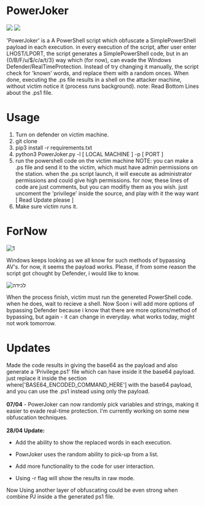 # PowerJoker
<img src="https://img.shields.io/maintenance/yes/2023"> <img src="https://img.shields.io/badge/Developed%20on-kali%20linux-blueviolet">

'PowerJoker' is a A PowerShell script which obfuscate a SimplePowerShell payload in each execution.
in every execution of the script, after user enter LHOST/LPORT, the script generates a SimplePowerShell code, but in an {0/B/F/u/$/c/a/t/3} way which (for now), can evade the Windows Defender/RealTimeProtection. Instead of try changing it manually, the script check for 'known' words, and replace them with a random onces. When done, executing the .ps file results in a shell on the attacker machine, without victim notice it (process runs background). note: Read Bottom Lines about the .ps1 file.

# Usage
1. Turn on defender on victim machine.
2. git clone
3. pip3 install -r requirements.txt 
4. python3 PowerJoker.py -l [ LOCAL MACHINE ] -p [ PORT ]
5. run the powershell code on the victim machine
NOTE: you can make a .ps file and send it to the victim, which must have admin permissions on the station. when the .ps script launch, it will execute as administrator permissions and could give high permissions. for now, these lines of code are just comments, but you can modifiy them as you wish. just uncoment the 'privilege' inside the source, and play with it the way want [ Read Update please ]
6. Make sure victim runs it.

# ForNow

![1](https://user-images.githubusercontent.com/90532971/207036661-561f7146-46f7-4e55-bd2f-33e2b39a30ed.png)

Windows keeps looking as we all know for such methods of bypassing AV's. for now, it seems the payload works. Please, if from some reason the script got chought by Defender, i would like to know.


![‏‏לכידה](https://user-images.githubusercontent.com/90532971/225855059-d39cf97f-0836-426c-9f29-c9efc12f3c2e.PNG)

When the process finish, victim must run the genereted PowerShell code. when he does, wait to recieve a shell. Now Soon i will add more options of bypassing Defender because i know that there are more options/method of bypassing, but again - it can change in everyday. what works today, might not work tomorrow.

# Updates
Made the code results in giving the base64 as the payload and also generate a 'Privilege.ps1' file which can have inside it the base64 payload. just replace it inside the section where['BASE64_ENCODED_COMMAND_HERE'] with the base64 payload, and you can use the .ps1 instead using only the payload.<br><br>
<b>07/04</b> - PowerJoker can now randomly pick variables and strings, making it easier to evade real-time protection. I'm currently working on some new obfuscation techniques.<br><br>
<b>28/04 Update:</b>
- Add the ability to show the replaced words in each execution.

- PowrJoker uses the random ability to pick-up from a list.

- Add more functionality to the code for user interaction.

- Using -r flag will show the results in raw mode.



Now Using another layer of obfuscating could be even strong when combine PJ inside a the generated ps1 file.
